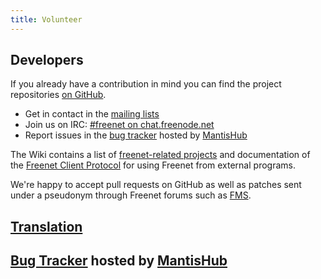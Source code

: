 ```yaml
---
title: Volunteer
---
```


## Developers

If you already have a contribution in mind you can find the project repositories
[on GitHub](https://github.com/freenet/).

- Get in contact in the [mailing lists](/pages/help.html#mailing-lists)
- Join us on IRC: [#freenet on chat.freenode.net](/pages/help.html#chat-with-us)
- Report issues in the [bug tracker](https://freenet.mantishub.io/) hosted by [MantisHub](https://www.mantishub.com)

The Wiki contains a list of 
[freenet-related projects](https://wiki.freenetproject.org/Projects) 
and documentation of the 
[Freenet Client Protocol](https://wiki.freenetproject.org/FCPv2)
for using Freenet from external programs.

We're happy to accept pull requests on GitHub as well as patches sent under a
pseudonym through Freenet forums such as [FMS](http://freesocial.draketo.de/fms_en.html).

## [Translation](https://wiki.freenetproject.org/Translation)

## [Bug Tracker](https://freenet.mantishub.io/) hosted by [MantisHub](https://www.mantishub.com)
